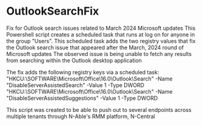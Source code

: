 # OutlookSearchFix
Fix for Outlook search issues related to March 2024 Microsoft updates
This Powershell script creates a scheduled task that runs at log on for anyone in the group "Users". This scheduled task adds the two registry values that fix the Outlook search issue that appeared after the March, 2024 round of Microsoft updates
The observed issue is being unable to fetch any results from searching within the Outlook desktop application

The fix adds the following registry keys via a scheduled task:
"HKCU:\SOFTWARE\Microsoft\Office\16.0\Outlook\Search" -Name "DisableServerAssistedSearch" -Value 1 -Type DWORD
"HKCU:\SOFTWARE\Microsoft\Office\16.0\Outlook\Search" -Name "DisableServerAssistedSuggestions" -Value 1 -Type DWORD

This script was created to be able to push out to several endpoints across multiple tenants through N-Able's RMM platform, N-Central
